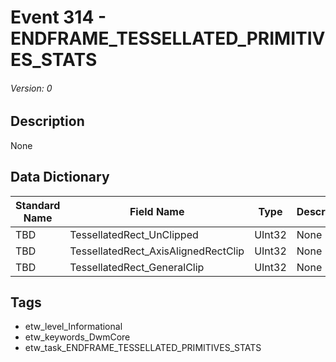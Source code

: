 # Event 314 - ENDFRAME_TESSELLATED_PRIMITIVES_STATS
###### Version: 0

## Description
None

## Data Dictionary
|Standard Name|Field Name|Type|Description|Sample Value|
|---|---|---|---|---|
|TBD|TessellatedRect_UnClipped|UInt32|None|`None`|
|TBD|TessellatedRect_AxisAlignedRectClip|UInt32|None|`None`|
|TBD|TessellatedRect_GeneralClip|UInt32|None|`None`|

## Tags
* etw_level_Informational
* etw_keywords_DwmCore
* etw_task_ENDFRAME_TESSELLATED_PRIMITIVES_STATS